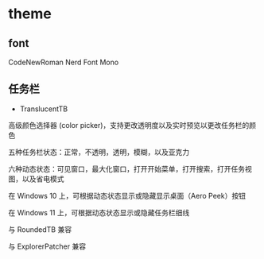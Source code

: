 # theme

## font

CodeNewRoman Nerd Font Mono

## 任务栏

- TranslucentTB

高级颜色选择器 (color picker)，支持更改透明度以及实时预览以更改任务栏的颜色

五种任务栏状态：正常，不透明，透明，模糊，以及亚克力

六种动态状态：可见窗口，最大化窗口，打开开始菜单，打开搜索，打开任务视图，以及省电模式

在 Windows 10 上，可根据动态状态显示或隐藏显示桌面（Aero Peek）按钮

在 Windows 11 上，可根据动态状态显示或隐藏任务栏细线

与 RoundedTB 兼容

与 ExplorerPatcher 兼容
